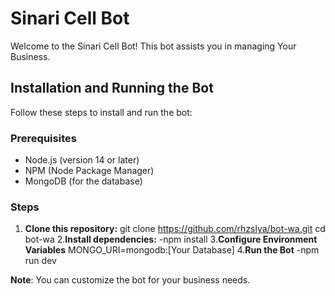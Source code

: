 # Sinari Cell Bot

Welcome to the Sinari Cell Bot! This bot assists you in managing Your Business.

## Installation and Running the Bot

Follow these steps to install and run the bot:

### Prerequisites

- Node.js (version 14 or later)
- NPM (Node Package Manager)
- MongoDB (for the database)

### Steps

1. **Clone this repository:**
   git clone https://github.com/rhzslya/bot-wa.git
   cd bot-wa
2.**Install dependencies:**
  -npm install
3.**Configure Environment Variables**
  MONGO_URI=mongodb:[Your Database]
4.**Run the Bot**
 -npm run dev

**Note**: You can customize the bot for your business needs.
